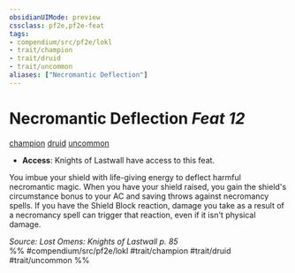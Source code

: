 ```yaml
---
obsidianUIMode: preview
cssclass: pf2e,pf2e-feat
tags:
- compendium/src/pf2e/lokl
- trait/champion
- trait/druid
- trait/uncommon
aliases: ["Necromantic Deflection"]
---
```

# Necromantic Deflection  *Feat 12*  
[champion](rules/traits/champion.md "Champion Class Trait")  [druid](rules/traits/druid.md "Druid Class Trait")  [uncommon](rules/traits/uncommon.md "Uncommon Rarity Trait")  

- **Access**: Knights of Lastwall have access to this feat.

You imbue your shield with life-giving energy to deflect harmful necromantic magic. When you have your shield raised, you gain the shield's circumstance bonus to your AC and saving throws against necromancy spells. If you have the Shield Block reaction, damage you take as a result of a necromancy spell can trigger that reaction, even if it isn't physical damage.

*Source: Lost Omens: Knights of Lastwall p. 85*  
%% #compendium/src/pf2e/lokl #trait/champion #trait/druid #trait/uncommon %%